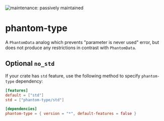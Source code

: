 ![maintenance: passively maintained](https://img.shields.io/badge/maintenance-passively--maintained-yellowgreen.svg)

# phantom-type

A `PhantomData` analog which prevents "parameter is never used" error,
but does not produce any restrictions in contrast with `PhantomData`.

## Optional `no_std`

If your crate has `std` feature, use the following method to specify `phantom-type` dependency:

```toml
[features]
default = ["std"]
std = ["phantom-type/std"]

[dependencies]
phantom-type = { version = "*", default-features = false }
```
